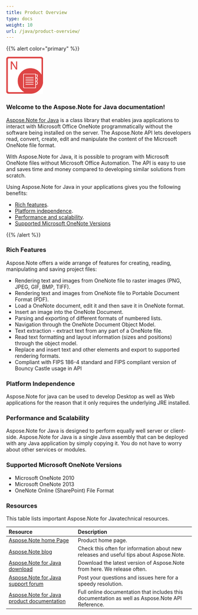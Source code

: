```yaml
---
title: Product Overview
type: docs
weight: 10
url: /java/product-overview/
---
```


{{% alert color="primary" %}} 

![todo:image_alt_text](product-overview_1.png)
### **Welcome to the Aspose.Note for Java documentation!**
[Aspose.Note for Java](http://www.aspose.com/java/onenote-component.aspx) is a class library that enables java applications to interact with Microsoft Office OneNote programmatically without the software being installed on the server. The Aspose.Note API lets developers read, convert, create, edit and manipulate the content of the Microsoft OneNote file format.

With Aspose.Note for Java, it is possible to program with Microsoft OneNote files without Microsoft Office Automation. The API is easy to use and saves time and money compared to developing similar solutions from scratch.

Using Aspose.Note for Java in your applications gives you the following benefits:

- [Rich features](/note/java/product-overview-html/).
- [Platform independence](/note/java/product-overview-html/).
- [Performance and scalability](/note/java/product-overview-html/).
- [Supported Microsoft OneNote Versions](/note/java/product-overview-html/)

{{% /alert %}} 
### **Rich Features**
Aspose.Note offers a wide arrange of features for creating, reading, manipulating and saving project files:

- Rendering text and images from OneNote file to raster images (PNG, JPEG, GIF, BMP, TIFF).
- Rendering text and images from OneNote file to Portable Document Format (PDF).
- Load a OneNote document, edit it and then save it in OneNote format.
- Insert an image into the OneNote Document.
- Parsing and exporting of different formats of numbered lists.
- Navigation through the OneNote Document Object Model.
- Text extraction - extract text from any part of a OneNote file.
- Read text formatting and layout information (sizes and positions) through the object model.
- Replace and insert text and other elements and export to supported rendering formats.
- Compliant with FIPS 186-4 standard and FIPS compliant version of Bouncy Castle usage in API
### **Platform Independence**
Aspose.Note for java can be used to develop Desktop as well as Web applications for the reason that it only requires the underlying JRE installed.
### **Performance and Scalability**
Aspose.Note for Java is designed to perform equally well server or client-side. Aspose.Note for Java is a single Java assembly that can be deployed with any Java application by simply copying it. You do not have to worry about other services or modules.
### **Supported Microsoft OneNote Versions**
- Microsoft OneNote 2010
- Microsoft OneNote 2013
- OneNote Online (SharePoint) File Format
### **Resources**
This table lists important Aspose.Note for Javatechnical resources.

|**Resource**|**Description**|
| :- | :- |
|[Aspose.Note home Page](http://www.aspose.com/java/onenote-component.aspx)|Product home page.|
|[Aspose.Note blog](http://www.aspose.com/blogs/aspose-products/aspose-note-product-family.html)|Check this often for information about new releases and useful tips about Aspose.Note.|
|[Aspose.Note for Java download](http://www.aspose.com/community/files/72/java-components/aspose.note-for-java/default.aspx)|Download the latest version of Aspose.Note from here. We release often.|
|[Aspose.Note for Java support forum](http://www.aspose.com/community/forums/aspose.note-product-family/522/showforum.aspx)|Post your questions and issues here for a speedy resolution.|
|[Aspose.Note for Java product documentation](http://www.aspose.com/docs/display/notejava/Home)|Full online documentation that includes this documentation as well as Aspose.Note API Reference.|

